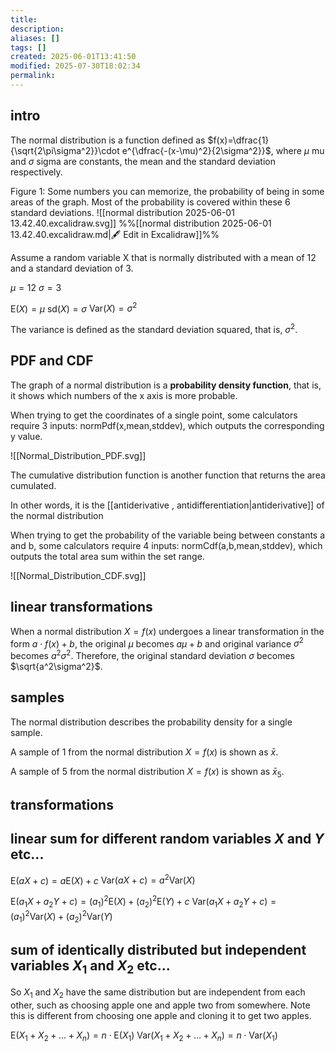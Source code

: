 ```yaml
---
title: 
description: 
aliases: []
tags: []
created: 2025-06-01T13:41:50
modified: 2025-07-30T18:02:34
permalink:
---
```

	
## intro

The normal distribution is a function defined as $f(x)=\dfrac{1}{\sqrt{2\pi\sigma^2}}\cdot e^{\dfrac{-(x-\mu)^2}{2\sigma^2}}$, where $\mu$ mu and $\sigma$ sigma are constants, the mean and the standard deviation respectively.

Figure 1: Some numbers you can memorize, the probability of being in some areas of the graph. Most of the probability is covered within these 6 standard deviations.
![[normal distribution 2025-06-01 13.42.40.excalidraw.svg]]
%%[[normal distribution 2025-06-01 13.42.40.excalidraw.md|🖋 Edit in Excalidraw]]%%




Assume a random variable X that is normally distributed with a mean of 12 and a standard deviation of 3.

$\mu=12$
$\sigma=3$


$\text{E}(X)=\mu$
$\text{sd}(X)=\sigma$
$\text{Var}(X)=\sigma^2$

The variance is defined as the standard deviation squared, that is, $\sigma^2$.

## PDF and CDF

The graph of a normal distribution is a **probability density function**, that is, it shows which numbers of the x axis is more probable.

When trying to get the coordinates of a single point, some calculators require 3 inputs: normPdf(x,mean,stddev), which outputs the corresponding y value.


![[Normal_Distribution_PDF.svg]]




The cumulative distribution function is another function that returns the area cumulated.

In other words, it is the [[antiderivative , antidifferentiation|antiderivative]] of the normal distribution

When trying to get the probability of the variable being between constants a and b, some calculators require 4 inputs: normCdf(a,b,mean,stddev), which outputs the total area sum within the set range.

![[Normal_Distribution_CDF.svg]]

## linear transformations

When a normal distribution $X=f(x)$ undergoes a linear transformation in the form $a\cdot f(x)+b$, the original $\mu$ becomes $a\mu+b$ and original variance $\sigma^2$ becomes $a^2\sigma^2$. Therefore, the original standard deviation $\sigma$ becomes $\sqrt{a^2\sigma^2}$.

## samples

The normal distribution describes the probability density for a single sample.

A sample of 1  from the normal distribution $X=f(x)$ is shown as $\bar{x}$.

A sample of 5 from the normal distribution $X=f(x)$ is shown as $\bar{x}_5$.

## transformations

## linear sum for different random variables $X$ and $Y$ etc...

$\text{E}(aX+c)=a\text{E}(X)+c$
$\text{Var}(aX+c)=a^2\text{Var}(X)$


$\text{E}(a_1X+a_2Y+c)=(a_1)^2\text{E}(X)+(a_2)^2\text{E}(Y)+c$
$\text{Var}(a_1X+a_2Y+c)=(a_1)^2\text{Var}(X)+(a_2)^2\text{Var}(Y)$

## sum of identically distributed but independent variables $X_1$ and $X_2$ etc...

So $X_1$ and $X_2$ have the same distribution but are independent from each other, such as choosing apple one and apple two from somewhere. Note this is different from choosing one apple and cloning it to get two apples.

$\text{E}(X_1+X_2+...+X_n)=n\cdot \text{E}(X_1)$
$\text{Var}(X_1+X_2+...+X_n)=n\cdot \text{Var}(X_1)$
